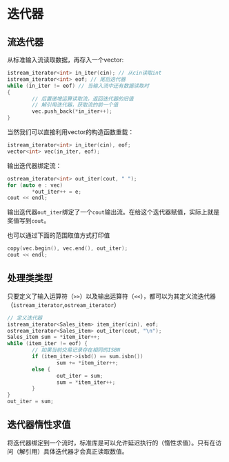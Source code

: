 # 迭代器

## 流迭代器

从标准输入流读取数据，再存入一个vector:

```c++
istream_iterator<int> in_iter(cin);	// 从cin读取int
istream_iterator<int> eof; // 尾后迭代器
while (in_iter != eof) // 当输入流中还有数据读取时
{
		// 后置递增运算读取流，返回迭代器的旧值
		// 解引用迭代器，获取流的前一个值
		vec.push_back(*in_iter++);
}
```

当然我们可以直接利用vector的构造函数重载：

```c++
istream_iterator<int> in_iter(cin), eof;
vector<int> vec(in_iter, eof);
```

输出迭代器绑定流：

```c++
ostream_iterator<int> out_iter(cout, " ");
for (auto e : vec)
		*out_iter++ = e;
cout << endl;
```

输出迭代器`out_iter`绑定了一个`cout`输出流。在给这个迭代器赋值，实际上就是奖值写到`cout`。

也可以通过下面的范围取值方式打印值

```c++
copy(vec.begin(), vec.end(), out_iter);
cout << endl;
```

## 处理类类型

只要定义了输入运算符（`>>`）以及输出运算符（`<<`），都可以为其定义流迭代器（`istream_iterator`,`ostream_iterator`）

```c++
// 定义迭代器
istream_iterator<Sales_item> item_iter(cin), eof;
ostream_iterator<Sales_item> out_iter(cout, "\n");
Sales_item sum = *item_iter++;
while (item_iter != eof) {
		// 如果当前交易记录存在相同的ISBN
		if (item_iter->isbd() == sum.isbn())
				sum += *item_iter++;
		else {
				out_iter = sum;
				sum = *item_iter++;
		}
}
out_iter = sum;
```



## 迭代器惰性求值

将迭代器绑定到一个流时，标准库是可以允许延迟执行的（惰性求值）。只有在访问（解引用）具体迭代器才会真正读取数值。